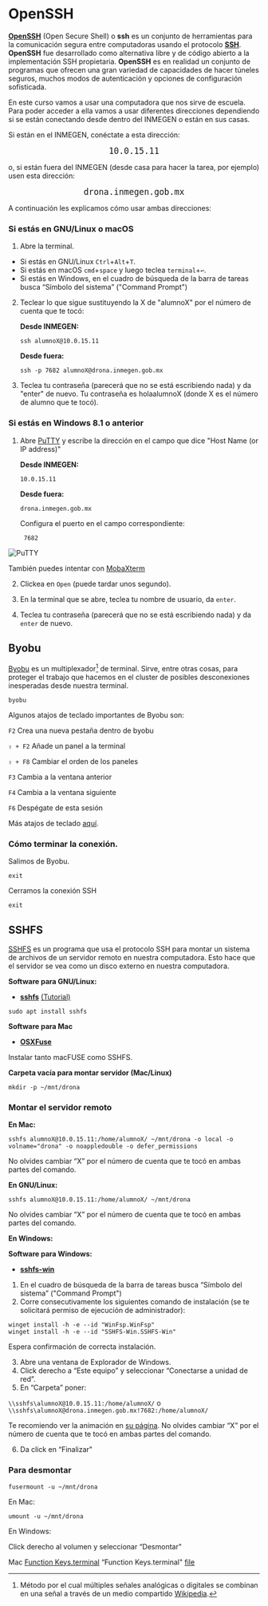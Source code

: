 # OpenSSH


[**OpenSSH**](https://www.openssh.com/) (Open Secure Shell) o **ssh** es un conjunto de herramientas para la comunicación segura entre computadoras usando el protocolo [**SSH**](https://www.ssh.com/ssh/protocol/). **OpenSSH** fue desarrollado como alternativa libre y de código abierto a la implementación SSH propietaria.
**OpenSSH** es en realidad un conjunto de programas que ofrecen una gran variedad de capacidades de hacer túneles seguros, muchos modos de autenticación y opciones de configuración sofisticada.

En este curso vamos a usar una computadora que nos sirve de escuela. Para poder acceder a ella vamos a usar diferentes direcciones dependiendo si se están conectando desde dentro del INMEGEN o están en sus casas.

Si están en el INMEGEN, conéctate a esta dirección:

<p align="center"> 
<big><tt>10.0.15.11</tt></big>
</p>

o, si están fuera del INMEGEN (desde casa para hacer la tarea, por ejemplo) usen esta dirección:

<p align="center"> 
<big><tt>drona.inmegen.gob.mx</tt></big>
</p>

A continuación les explicamos cómo usar ambas direcciones:


### Si estás en GNU/Linux o macOS

 
1. Abre la terminal. 
  - Si estás en GNU/Linux `Ctrl`+`Alt`+`T`. 
  - Si estás en macOS `cmd`+`space` y luego teclea `terminal`+`↩︎`.
  - Si estás en Windows, en el cuadro de búsqueda de la barra de tareas busca “Símbolo del sistema” ("Command Prompt")

2. Teclear lo que sigue sustituyendo la X de "alumnoX" por el número de cuenta que te tocó:

	**Desde INMEGEN:**

	```
	ssh alumnoX@10.0.15.11
	```

	**Desde fuera:**

	```
	ssh -p 7682 alumnoX@drona.inmegen.gob.mx
	```


3. Teclea tu contraseña (parecerá que no se está escribiendo nada) y da "enter" de nuevo. Tu contraseña es holaalumnoX (donde X es el número de alumno que te tocó).
 

### Si estás en Windows 8.1 o anterior


1. Abre [PuTTY](https://www.chiark.greenend.org.uk/~sgtatham/putty/latest.html) y escribe la dirección en el campo que dice "Host Name (or IP address)"

	**Desde INMEGEN:**

	```
	10.0.15.11
	```

	**Desde fuera:**

	```
	drona.inmegen.gob.mx
	```
	Configura el puerto en el campo correspondiente:

   ```
	7682
	```




![PuTTY](../imagenes/putty.jpg)

También puedes intentar con [MobaXterm](https://mobaxterm.mobatek.net/)

2. Clickea en `Open` (puede tardar unos segundo).

3. En la terminal que se abre, teclea tu nombre de usuario, da `enter`. 

4. Teclea tu contraseña (parecerá que no se está escribiendo nada) y da `enter` de nuevo.





## Byobu

[Byobu](http://byobu.co/) es un multiplexador[^1] de terminal. Sirve, entre otras cosas, para proteger el trabajo que hacemos en el cluster de posibles desconexiones inesperadas desde nuestra terminal. 

[^1]: Método por el cual múltiples señales analógicas o digitales se combinan en una señal a través de un medio compartido [Wikipedia](https://es.wikipedia.org/wiki/Multiplexaci%C3%B3n).

```
byobu
```


Algunos atajos de teclado importantes de Byobu son:

`F2` Crea una nueva pestaña dentro de byobu

`⇪ + F2` Añade un panel a la terminal 

`⇪ + F8` Cambiar el orden de los paneles 

`F3` Cambia a la ventana anterior

`F4` Cambia a la ventana siguiente

`F6` Despégate de esta sesión 

Más atajos de teclado [aquí](http://byobu.co/documentation.html).


### Cómo terminar la conexión.

Salimos de Byobu.

```
exit
```

Cerramos la conexión SSH

```
exit
```



## SSHFS

[SSHFS](https://github.com/libfuse/sshfs) es un programa que usa el protocolo SSH para montar un sistema de archivos de un servidor remoto en nuestra computadora. Esto hace que el servidor se vea como un disco externo en nuestra computadora.


**Software para GNU/Linux:**

+ **[sshfs](http://fuse.sourceforge.net/sshfs.html)**  [(Tutorial)](https://www.digitalocean.com/community/tutorials/how-to-use-sshfs-to-mount-remote-file-systems-over-ssh)

```
sudo apt install sshfs
```

**Software para Mac**

+ **[OSXFuse](https://osxfuse.github.io/)**

Instalar tanto macFUSE como SSHFS.



**Carpeta vacía para montar servidor (Mac/Linux)**


```
mkdir -p ~/mnt/drona
```

### Montar el servidor remoto

**En Mac:**

```
sshfs alumnoX@10.0.15.11:/home/alumnoX/ ~/mnt/drona -o local -o volname="drona" -o noappledouble -o defer_permissions 
```

No olvides cambiar “X” por el número de cuenta que te tocó en ambas partes del comando.

**En GNU/Linux:**

```
sshfs alumnoX@10.0.15.11:/home/alumnoX/ ~/mnt/drona 
```

No olvides cambiar “X” por el número de cuenta que te tocó en ambas partes del comando.



**En Windows:**

**Software para Windows:**

+ **[sshfs-win](https://github.com/winfsp/sshfs-win)**

1. En el cuadro de búsqueda de la barra de tareas busca “Símbolo del sistema” ("Command Prompt")
2. Corre consecutivamente los siguientes comando de instalación (se te solicitará permiso de ejecución de administrador):

```
winget install -h -e --id "WinFsp.WinFsp"
winget install -h -e --id "SSHFS-Win.SSHFS-Win"
```
Espera confirmación de correcta instalación.

3. Abre una ventana de Explorador de Windows.
4. Click derecho a “Este equipo” y seleccionar “Conectarse a unidad de red”.
5. En “Carpeta” poner:

```\\sshfs\alumnoX@10.0.15.11:/home/alumnoX/```
o
```\\sshfs\alumnoX@drona.inmegen.gob.mx!7682:/home/alumnoX/```

Te recomiendo ver la animación en [su página](https://github.com/winfsp/sshfs-win). No olvides cambiar “X” por el número de cuenta que te tocó en ambas partes del comando.

6. Da click en “Finalizar"



### Para desmontar

```
fusermount -u ~/mnt/drona
```

En Mac:

```
umount -u ~/mnt/drona
```

En Windows: 

Click derecho al volumen y seleccionar “Desmontar"


Mac [Function Keys.terminal](https://github.com/google/terminal-app-function-keys/) “Function Keys.terminal" [file](https://raw.githubusercontent.com/google/terminal-app-function-keys/master/Function%20Keys.terminal)

